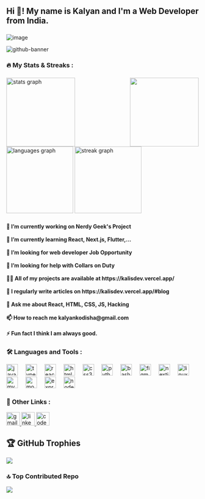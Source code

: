 <h2 align="left">Hi 👋! My name is Kalyan and I'm a Web Developer from India.</h2>


###

![image](https://github.com/kalisnetwork/kalisnetwork/assets/106701723/3c41352f-4661-4ca1-a8bd-46e771dbecf1)

![github-banner](https://github.com/kalisnetwork/kalisnetwork/assets/106701723/11e34af0-40d9-4146-89a1-8d515dd27c67)

<h3 align="left">🔥   My Stats  & Streaks :</h3>

###

<div align="left">
  <img align="right" height="180" src="https://github-production-user-asset-6210df.s3.amazonaws.com/106701723/258256344-a9b691b7-57ec-47b8-bcd6-0b6aa157f892.gif"  />
  <img src="https://github-readme-stats-sigma-five.vercel.app/api?username=kalisnetwork&hide_title=false&hide_rank=false&show_icons=true&include_all_commits=true&count_private=true&disable_animations=false&theme=tokyonight&locale=en&hide_border=false&order=1" height="180" alt="stats graph"  />
  <img src="https://github-readme-stats-sigma-five.vercel.app/api/top-langs?username=kalisnetwork&locale=en&hide_title=false&layout=compact&card_width=320&langs_count=5&theme=tokyonight&hide_border=false&order=2" height="175" alt="languages graph"  />
  <img src="https://streak-stats.demolab.com?user=kalisnetwork&locale=en&mode=daily&theme=dark&hide_border=false&border_radius=5&order=3" height="175" alt="streak graph"  />
</div>

###
<h4 align="left">
  🔭 I’m currently working on Nerdy Geek's Project<br>
  <br>🌱 I’m currently learning React, Next.js, Flutter,...<br>
  <br>👀 I’m looking for web developer Job Opportunity<br>
  <br>🤝 I’m looking for help with Collars on Duty<br>
  <br>👨‍💻 All of my projects are available at https://kalisdev.vercel.app/<br>
  <br>📝 I regularly write articles on https://kalisdev.vercel.app/#blog<br>
  <br>💬 Ask me about React, HTML, CSS, JS, Hacking<br>
  <br>📫 How to reach me kalyankodisha@gmail.com<br>
  <br>⚡ Fun fact I think I am always good.</h4>

  ###
<h3 align="left">🛠 Languages and Tools :</h3>

<div align="left">
  <img src="https://cdn.jsdelivr.net/gh/devicons/devicon/icons/javascript/javascript-original.svg" height="30" alt="javascript logo"  />
  <img width="12" />
  <img src="https://cdn.jsdelivr.net/gh/devicons/devicon/icons/typescript/typescript-original.svg" height="30" alt="typescript logo"  />
  <img width="12" />
  <img src="https://cdn.jsdelivr.net/gh/devicons/devicon/icons/react/react-original.svg" height="30" alt="react logo"  />
  <img width="12" />
  <img src="https://cdn.jsdelivr.net/gh/devicons/devicon/icons/html5/html5-original.svg" height="30" alt="html5 logo"  />
  <img width="12" />
  <img src="https://cdn.jsdelivr.net/gh/devicons/devicon/icons/css3/css3-original.svg" height="30" alt="css3 logo"  />
  <img width="12" />
  <img src="https://cdn.jsdelivr.net/gh/devicons/devicon/icons/python/python-original.svg" height="30" alt="python logo"  />
  <img width="12" />
  <img src="https://cdn.jsdelivr.net/gh/devicons/devicon/icons/bash/bash-original.svg" height="30" alt="bash logo"  />
  <img width="12" />
  <img src="https://cdn.jsdelivr.net/gh/devicons/devicon/icons/figma/figma-original.svg" height="30" alt="figma logo"  />
  <img width="12" />
  <img src="https://cdn.jsdelivr.net/gh/devicons/devicon/icons/nextjs/nextjs-original.svg" height="30" alt="nextjs logo"  />
  <img width="12" />
  <img src="https://cdn.jsdelivr.net/gh/devicons/devicon/icons/linux/linux-original.svg" height="30" alt="linux logo"  />
  <img width="12" />
  <img src="https://cdn.jsdelivr.net/gh/devicons/devicon/icons/mysql/mysql-original.svg" height="30" alt="mysql logo"  />
  <img width="12" />
  <img src="https://cdn.jsdelivr.net/gh/devicons/devicon/icons/mongodb/mongodb-original.svg" height="30" alt="mongodb logo"  />
  <img width="12" />
  <img src="https://cdn.jsdelivr.net/gh/devicons/devicon/icons/express/express-original.svg" height="30" alt="express logo"  />
  <img width="12" />
  <img src="https://cdn.jsdelivr.net/gh/devicons/devicon/icons/nodejs/nodejs-original.svg" height="30" alt="nodejs logo"  />
</div>

###
<h3 align="left">🔗 Other Links :</h3>
<div align="left">
  <a href="mailto:kalyankodisha@gmail.com" target="_blank">
    <img src="https://img.shields.io/static/v1?message=Gmail&logo=gmail&label=&color=D14836&logoColor=white&labelColor=&style=for-the-badge" height="35" alt="gmail logo"  />
  </a>
  <a href="https://www.linkedin.com/in/kalyankodisha/" target="_blank">
    <img src="https://img.shields.io/static/v1?message=LinkedIn&logo=linkedin&label=&color=0077B5&logoColor=white&labelColor=&style=for-the-badge" height="35" alt="linkedin logo"  />
  </a>
  <a href="https://codepen.io/kalisnetwork" target="_blank">
    <img src="https://img.shields.io/static/v1?message=Codepen&logo=codepen&label=&color=000000&logoColor=white&labelColor=&style=for-the-badge" height="35" alt="codepen logo"  />
  </a>
</div>

###

## 🏆 GitHub Trophies
![](https://github-profile-trophy.vercel.app/?username=kalisnetwork&theme=juicyfresh&no-frame=false&no-bg=false&margin-w=4)

### 🔝 Top Contributed Repo
![](https://github-contributor-stats.vercel.app/api?username=kalisnetwork&limit=5&theme=juicyfresh&combine_all_yearly_contributions=true)
